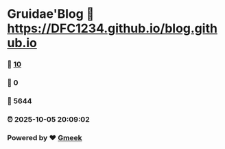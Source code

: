 # Gruidae'Blog :link: https://DFC1234.github.io/blog.github.io 
### :page_facing_up: [10](https://DFC1234.github.io/blog.github.io/tag.html) 
### :speech_balloon: 0 
### :hibiscus: 5644 
### :alarm_clock: 2025-10-05 20:09:02 
### Powered by :heart: [Gmeek](https://github.com/Meekdai/Gmeek)
